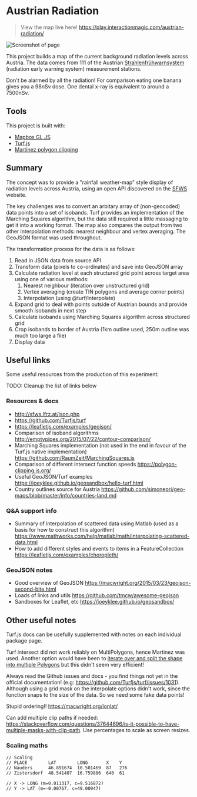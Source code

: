 # Austrian Radiation #

> View the map live here!
> https://play.interactionmagic.com/austrian-radiation/


![Screenshot of page](https://www.designedbycave.co.uk/austrian-radiation/img/screenshot.png)

This project builds a map of the current background radiation levels across Austria. The data comes from 111 of the Austrian [Strahlenfrühwarnsystem](https://www.bmnt.gv.at/umwelt/strahlen-atom/strahlen-warn-system/sfws.html) (radiation early warning system) measurement stations.

Don't be alarmed by all the radiation! For comparison eating one banana gives you a 98nSv dose. One dental x-ray is equivalent to around a 7500nSv.

## Tools ##

This project is built with:

- [Mapbox GL JS](https://www.mapbox.com/mapbox-gl-js/api/)
- [Turf.js](http://turfjs.org/docs/)
- [Martinez polygon clipping](https://github.com/w8r/martinez)

## Summary ##

The concept was to provide a "rainfall weather-map" style display of radiation levels across Austria, using an open API discovered on the [SFWS](https://sfws.lfrz.at/) website. 

The key challenges was to convert an arbitary array of (non-geocoded) data points into a set of isobands. Turf provides an implementation of the Marching Squares algorithm, but the data still required a little massaging to get it into a working format. The map also compares the output from two other interpolation methods: nearest neighbour and vertex averaging. The GeoJSON format was used throughout. 

The transformation process for the data is as follows:

1. Read in JSON data from source API
2. Transform data (pixels to co-ordinates) and save into GeoJSON array
3. Calculate radiation level at each structured grid point across target area using one of various methods:
   1. Nearest neighbour (iteration over unstructured grid)
   2. Vertex averaging (create TIN polygons and average corner points)
   3. Interpolation (using @turf/interpolate)
4. Expand grid to deal with points outside of Austrian bounds and provide smooth isobands in next step
6. Calculate isobands using Marching Squares algorithm across structured grid
7. Crop isobands to border of Austria (1km outline used, 250m outline was much too large a file)
8. Display data

## Useful links ##

Some useful resources from the production of this experiment:

<aside class="notice">
TODO: Cleanup the list of links below
</aside>

### Resources & docs ###

- http://sfws.lfrz.at/json.php
- https://github.com/Turfjs/turf
- https://leafletjs.com/examples/geojson/
- Comparison of isoband algorithms http://emptypipes.org/2015/07/22/contour-comparison/
- Marching Squares implementation (not used in the end in favour of the Turf.js native implementation) https://github.com/RaumZeit/MarchingSquares.js
- Comparison of different intersect function speeds https://polygon-clipping.js.org/
- Useful GeoJSON/Turf examples https://joeyklee.github.io/geosandbox/hello-turf.html
- Country outlines source for Austria https://github.com/simonepri/geo-maps/blob/master/info/countries-land.md 

### Q&A support info ###

- Summary of interpolation of scattered data using Matlab (used as a basis for how to construct this algorithm) https://www.mathworks.com/help/matlab/math/interpolating-scattered-data.html
- How to add different styles and events to items in a FeatureCollection https://leafletjs.com/examples/choropleth/

### GeoJSON notes ###

- Good overview of GeoJSON https://macwright.org/2015/03/23/geojson-second-bite.html
- Loads of links and utils https://github.com/tmcw/awesome-geojson
- Sandboxes for Leaflet, etc https://joeyklee.github.io/geosandbox/


## Other useful notes ##

Turf.js docs can be usefully supplemented with notes on each individual package page.

Turf intersect did not work reliably on MultiPolygons, hence Martinez was used. Another option would have been to [iterate over and split the shape into multiple Polygons](https://gis.stackexchange.com/questions/121396/convert-multipolygon-geojson-to-multiple-geojson-polygons) but this didn't seem very efficient!

Always read the Github issues and docs - you find things not yet in the official documentation! (e.g: https://github.com/Turfjs/turf/issues/1031). Although using a grid mask on the interpolate options didn't work, since the function snaps to the size of the data. So we need some fake data points!

Stupid ordering!! https://macwright.org/lonlat/

Can add multiple clip paths if needed: https://stackoverflow.com/questions/37644696/is-it-possible-to-have-multiple-masks-with-clip-path. Use percentages to scale as screen resizes.



### Scaling maths ###

```
// Scaling
// PLACE        LAT        LONG       X    Y
// Nauders      46.891674  10.501469  87   276
// Zistersdorf  48.541407  16.759886  640  61

// X -> LONG (m=0.011317, c=9.516872)
// Y -> LAT (m=-0.00767, c=49.00947) 
```
